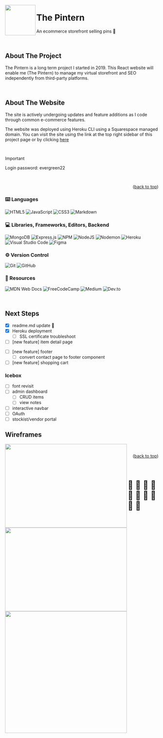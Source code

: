 <!-- Improved compatibility of back to top link: See: https://github.com/othneildrew/Best-README-Template/pull/73 -->
<a name="readme-top"></a>

<!-- PROJECT LOGO -->
<img align="left" width="100" height="100" src="https://the-pintern.s3.us-east-2.amazonaws.com/assets/logo-icon-alt.png">

<div align="left">
  </a>
  <h1>The Pintern</h1>
  <p align="left">
An ecommerce storefront selling pins 🧷
</div>
<br/>

<!-- ABOUT THE PROJECT -->
## About The Project

The Pintern is a long term project I started in 2019. This React website will enable me (The Pintern) to manage my virtual storefront and SEO independently from third-party platforms.

<br/>

## About The Website
The site is actively undergoing updates and feature additions as I code through common e-commerce features.

The website was deployed using Heroku CLI using a Squarespace managed domain. You can visit the site using the link at the top right sidebar of this project page or by clicking [here](http://www.thepintern.co/)

</br>


> [!IMPORTANT]  
> Login password: evergreen22

</br>

<p align="right">(<a href="#readme-top">back to top</a>)</p>



###  ⌨️ Languages
![HTML5](https://img.shields.io/badge/html5-%23E34F26.svg?style=for-the-badge&logo=html5&logoColor=white)
![JavaScript](https://img.shields.io/badge/javascript-%23323330.svg?style=for-the-badge&logo=javascript&logoColor=%23F7DF1E)
![CSS3](https://img.shields.io/badge/css3-%231572B6.svg?style=for-the-badge&logo=css3&logoColor=white)
![Markdown](https://img.shields.io/badge/markdown-%23000000.svg?style=for-the-badge&logo=markdown&logoColor=white)
</br>


### 💻  Libraries, Frameworks, Editors, Backend

![MongoDB](https://img.shields.io/badge/MongoDB-%234ea94b.svg?style=for-the-badge&logo=mongodb&logoColor=white)
![Express.js](https://img.shields.io/badge/express.js-%23404d59.svg?style=for-the-badge&logo=express&logoColor=%2361DAFB)
![NPM](https://img.shields.io/badge/NPM-%23CB3837.svg?style=for-the-badge&logo=npm&logoColor=white)
![NodeJS](https://img.shields.io/badge/node.js-6DA55F?style=for-the-badge&logo=node.js&logoColor=white)
![Nodemon](https://img.shields.io/badge/NODEMON-%23323330.svg?style=for-the-badge&logo=nodemon&logoColor=%BBDEAD)
![Heroku](https://img.shields.io/badge/heroku-%23430098.svg?style=for-the-badge&logo=heroku&logoColor=white)
![Visual Studio Code](https://img.shields.io/badge/Visual%20Studio%20Code-0078d7.svg?style=for-the-badge&logo=visual-studio-code&logoColor=white)
![Figma](https://img.shields.io/badge/figma-%23F24E1E.svg?style=for-the-badge&logo=figma&logoColor=white)
</br>

### ⚙️ Version Control
![Git](https://img.shields.io/badge/git-%23F05033.svg?style=for-the-badge&logo=git&logoColor=white)
![GitHub](https://img.shields.io/badge/github-%23121011.svg?style=for-the-badge&logo=github&logoColor=white)
</br>

### 🔎 Resources
![MDN Web Docs](https://img.shields.io/badge/MDN_Web_Docs-black?style=for-the-badge&logo=mdnwebdocs&logoColor=white)
![FreeCodeCamp](https://img.shields.io/badge/Freecodecamp-%23123.svg?&style=for-the-badge&logo=freecodecamp&logoColor=green)
![Medium](https://img.shields.io/badge/Medium-12100E?style=for-the-badge&logo=medium&logoColor=white)
![Dev.to](https://img.shields.io/badge/Dev-12100E?style=for-the-badge&logo=devdotto&logoColor=white)

</br>

<!-- NEXT STEPS -->
## Next Steps

- [x] readme.md update :tada:
- [x] Heroku deployment
  - [ ] SSL certificate troubleshoot
- [ ] [new feature] item detail page
<!-- click on each item -->
<!-- url is shop/:item_id (object id)-->
<!-- get/show one by :id-->
<!-- Item title, price, description, color variants-->

<!-- Breadcrumb nav -->
<!--  -->
<!--  -->
- [ ] [new feature] footer
  - [ ] convert contact page to footer component
- [ ] [new feature] shopping cart
<!-- look up git commit tags and github projects tags -->

### Icebox
- [ ] font revisit
- [ ] admin dashboard
  - [ ] CRUD items
  - [ ] view notes
- [ ] interactive navbar
- [ ] OAuth
- [ ] stockist/vendor portal

<!--
<details>
<summary>Sanity checks</summary>

- [ ] https://github.com/octo-org/octo-repo/issues/740
- [ ] https://github.com/octo-org/octo-repo/issues/740
- [ ] https://github.com/octo-org/octo-repo/issues/740
- [ ] https://github.com/octo-org/octo-repo/issues/740
- [ ] https://github.com/octo-org/octo-repo/issues/740
</details> 
-->


## Wireframes
<p>
<img align="left" width="400" height="275" src="https://the-pintern.s3.us-east-2.amazonaws.com/assets/wireframes/lowFidelity-ShopPage.png">

<p>

<img align="left" width="400" height="275" src="https://the-pintern.s3.us-east-2.amazonaws.com/assets/wireframes/highFidelity-ShopPage.png">

<p>

<img align="left" width="400" height="400" src="https://the-pintern.s3.us-east-2.amazonaws.com/assets/wireframes/lowFidelity-AboutPage.png">

</p>

</br>


<p align="right">(<a href="#readme-top">back to top</a>)</p>

</br>

<p align="center">
<h1>🧷 🧷 🧷 🧷 🧷 🧷 🧷 🧷 🧷 🧷</h1>
</p>
